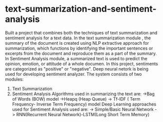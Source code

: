 # text-summarization-and-sentiment-analysis
Built a project that combines both the techniques of text summarization and sentiment analysis for a text data.
In the text summarization module , the summary of the document is created using NLP extractive approach for summarization,
which functions by identifying the important sentences or excerpts from the document and reproduce
them as a part of the summary.
In Sentiment Analysis module, a summarized text is used to predict the opinion, emotion, or attitude of a whole
documen. In this project, sentiments are categorized as "positive" or "negative". Deep neural netork is being used for developing sentiment analyzer.
The system consists of two modules:
1. Text Summarization
2. Sentiment Analysis
Algorithms used in summarizing the text are:
->Bag of Words (BOW) model
->Heapq (Heap Queue)
-> Tf-IDF ( Term Frequency- Inverse Term Frequency) model
Deep Learning approaches used for Sentiment Analysis used are:
-> Simple/Basic Neural Network
-> RNN(Recurrent Neural Network)-LSTM(Long Short Term Memory) 
